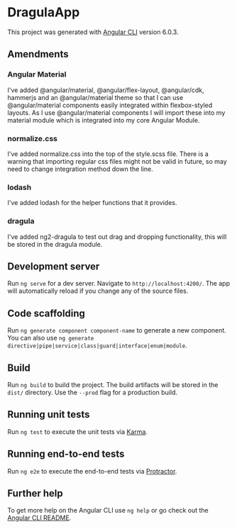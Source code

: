# DragulaApp

This project was generated with [Angular CLI](https://github.com/angular/angular-cli) version 6.0.3.

## Amendments

### Angular Material
I've added @angular/material, @angular/flex-layout, @angular/cdk, hammerjs and an @angular/material theme
so that I can use @angular/material components easily integrated within flexbox-styled layouts.
As I use @angular/material components I will import these into my material module which is integrated
into my core Angular Module.

### normalize.css
I've added normalize.css into the top of the style.scss file. There is a warning that importing regular
css files might not be valid in future, so may need to change integration method down the line.

### lodash
I've added lodash for the helper functions that it provides.

### dragula
I've added ng2-dragula to test out drag and dropping functionality, this will be stored in the dragula module.


## Development server

Run `ng serve` for a dev server. Navigate to `http://localhost:4200/`. The app will automatically reload if you change any of the source files.

## Code scaffolding

Run `ng generate component component-name` to generate a new component. You can also use `ng generate directive|pipe|service|class|guard|interface|enum|module`.

## Build

Run `ng build` to build the project. The build artifacts will be stored in the `dist/` directory. Use the `--prod` flag for a production build.

## Running unit tests

Run `ng test` to execute the unit tests via [Karma](https://karma-runner.github.io).

## Running end-to-end tests

Run `ng e2e` to execute the end-to-end tests via [Protractor](http://www.protractortest.org/).

## Further help

To get more help on the Angular CLI use `ng help` or go check out the [Angular CLI README](https://github.com/angular/angular-cli/blob/master/README.md).

